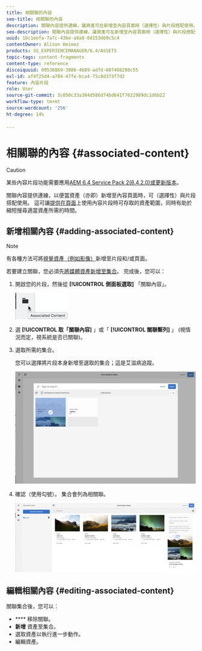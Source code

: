 ```yaml
---
title: 相關聯的內容
seo-title: 相關聯的內容
description: 關聯內容提供連線，讓資產可在新增至內容頁面時（選擇性）與片段搭配使用。
seo-description: 關聯內容提供連線，讓資產可在新增至內容頁面時（選擇性）與片段搭配使用。
uuid: 1bc1eefa-7a7c-43be-a8a8-0d153d60c5c4
contentOwner: Alison Heimoz
products: SG_EXPERIENCEMANAGER/6.4/ASSETS
topic-tags: content-fragments
content-type: reference
discoiquuid: 09536869-3806-4b89-adfd-68f408298c55
exl-id: af4f25d4-a784-47fe-bca4-75c8d373f7d2
feature: 內容片段
role: User
source-git-commit: 3c050c33a384d586d74bd641f7622989dc1d6b22
workflow-type: tm+mt
source-wordcount: '256'
ht-degree: 14%

---
```


# 相關聯的內容 {#associated-content}

>[!CAUTION]
>
>某些內容片段功能需要應用[AEM 6.4 Service Pack 2(6.4.2.0)或更新版本](/help/release-notes/sp-release-notes.md)。

關聯內容提供連線，以便當資產（亦即）新增至內容頁面時，可（選擇性）與片段搭配使用。 這可讓[提供在頁面](/help/sites-authoring/content-fragments.md#using-associated-content)上使用內容片段時可存取的資產範圍，同時有助於縮短搜尋適當資產所需的時間。

## 新增相關內容 {#adding-associated-content}

>[!NOTE]
>
>有各種方法可將[視覺資產（例如影像）](content-fragments.md#fragments-with-visual-assets)新增至片段和/或頁面。

若要建立關聯，您必須先[將媒體資產新增至集合](managing-collections-touch-ui.md#adding-assets-to-a-collection)。 完成後，您可以：

1. 開啟您的片段，然後從 **[!UICONTROL 側面板選取]** 「關聯內容」。

   ![chlimage_1-207](assets/chlimage_1-207.png)

1. 選 **[!UICONTROL 取「關聯內容]** 」或「 **[!UICONTROL 關聯繫列]** 」 (視情況而定，視系統是否已關聯)。
1. 選取所需的集合。

   您可以選擇將片段本身新增至選取的集合；這是艾滋病追蹤。

   ![cfm-6420-04](assets/cfm-6420-04.png)

1. 確認（使用勾號）。 集合會列為相關聯。

   ![cfm-6420-05](assets/cfm-6420-05.png)

## 編輯相關內容 {#editing-associated-content}

關聯集合後，您可以：

* **** 移除關聯。
* **新增** 資產至集合。
* 選取資產以執行進一步動作。
* 編輯資產。
